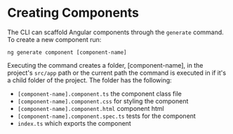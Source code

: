 # Creating Components

The CLI can scaffold Angular components through the `generate` command. To create a new component run:

`ng generate component [component-name]`

Executing the command creates a folder, \[component-name\], in the project's `src/app` path or the current path the command is executed in if it's a child folder of the project. The folder has the following:

* `[component-name].component.ts` the component class file
* `[component-name].component.css` for styling the component
* `[component-name].component.html` component html
* `[component-name].component.spec.ts` tests for the component
* `index.ts` which exports the component

